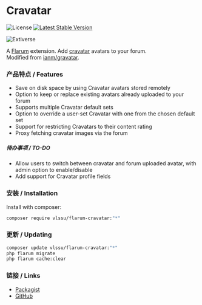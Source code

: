 # Cravatar

![License](https://img.shields.io/badge/license-MIT-blue.svg) [![Latest Stable Version](https://img.shields.io/packagist/v/vlssu/flarum-cravatar.svg)](https://packagist.org/packages/vlssu/flarum-cravatar) 

![Extiverse](https://extiverse.com/extension/vlssu/flarum-cravatar/open-graph-image)

A [Flarum](http://flarum.org) extension. Add [cravatar](https://cravatar.cn/) avatars to your forum.  
Modified from [ianm/gravatar](https://discuss.flarum.org/d/27930-gravatar).

### 产品特点 / Features

- Save on disk space by using Cravatar avatars stored remotely
- Option to keep or replace existing avatars already uploaded to your forum
- Supports multiple Cravatar default sets
- Option to override a user-set Cravatar with one from the chosen default set
- Support for restricting Cravatars to their content rating
- Proxy fetching cravatar images via the forum

##### 待办事项 / TO-DO

- Allow users to switch between cravatar and forum uploaded avatar, with admin option to enable/disable
- Add support for Cravatar profile fields

### 安装 / Installation

Install with composer:

```sh
composer require vlssu/flarum-cravatar:"*"
```

### 更新 / Updating

```sh
composer update vlssu/flarum-cravatar:"*"
php flarum migrate
php flarum cache:clear
```

### 链接 / Links

- [Packagist](https://packagist.org/packages/vlssu/flarum-cravatar)
- [GitHub](https://github.com/vlssu/flarum-cravatar)
